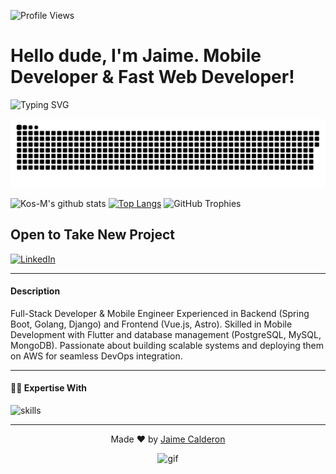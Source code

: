 ![Profile Views](https://komarev.com/ghpvc/?username=jaimecalderon19&style=flat-square)

# Hello dude, I'm Jaime. Mobile Developer & Fast Web Developer!

<!-- auto typing -->
<!-- ### Head Biography -->
![Typing SVG](https://readme-typing-svg.demolab.com?font=Fira+Code&size=22&pause=1000&color=F7712D&random=true&width=450&lines=%F0%9F%91%8B+Hello!+I'm+jaime;%F0%9F%92%BB+Full-Stack+Web+Developer;%F0%9F%92%BB+Mobile+App+Developer;%F0%9F%92%BB+Frontend+Engineer;%F0%9F%92%BB+Backend+Developer;%F0%9F%92%BB+Vue+Developer;%F0%9F%92%BB+Node.js+%7C+Express+%7C+Django+Developer;%F0%9F%92%BB+Flutter+Developer;%F0%9F%92%BB+API+Integration+Specialist;%F0%9F%92%BB+Database+Designer+(SQL+%7C+NoSQL);%F0%9F%92%BB+DevOps+Enthusiast;%F0%9F%92%BB+UI%2FUX+Designer;%F0%9F%92%BB+Problem+Solver+%26+Innovator;%F0%9F%92%BB+Passionate+about+Clean+Code;%F0%9F%92%BB+Tech+Enthusiast+%26+Lifelong+Learner)

<a href=#><img src="contributions.svg"></a>

![Kos-M's github stats](https://github-readme-stats.vercel.app/api?username=jaimecalderon19&show_icons=true&theme=gruvbox) 
[![Top Langs](https://github-readme-stats.vercel.app/api/top-langs/?username=jaimecalderon19&layout=compact&theme=gruvbox)]()
![GitHub Trophies](https://github-profile-trophy.vercel.app/?username=jaimecalderon19&theme=dark)


## Open to Take New Project
[![LinkedIn](https://img.shields.io/badge/LinkedIn-0077B5?style=for-the-badge&logo=linkedin&logoColor=white)](https://www.linkedin.com/in/jaime-andres-calderon-708674239/)

---

#### Description
Full-Stack Developer & Mobile Engineer
Experienced in Backend (Spring Boot, Golang, Django) and Frontend (Vue.js, Astro). Skilled in Mobile Development with Flutter and database management (PostgreSQL, MySQL, MongoDB). Passionate about building scalable systems and deploying them on AWS for seamless DevOps integration.

---

#### 👨‍💻 Expertise With 
![skills](https://skillicons.dev/icons?i=html,css,js,ts,py,java,spring,nodejs,flutter,go,git,postgres&theme=)

---


<div align="center">
  
Made ❤ by [Jaime Calderon](https://jaimecalderon16.github.io/portafolio/) 



![gif](https://media1.giphy.com/media/umYMU8G2ixG5mJBDo5/200w.webp?cid=ecf05e47g9f955m6qcmqp7m6zg2p0rmqi0daom1xc2ab0o2z&ep=v1_gifs_search&rid=200w.webp&ct=g)
